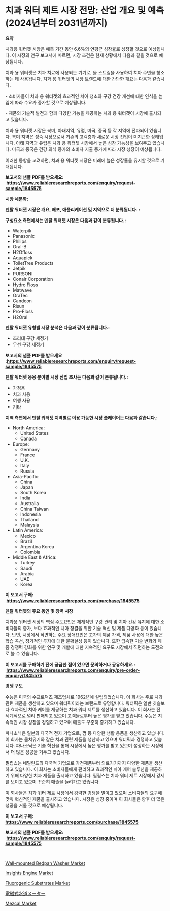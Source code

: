<p><h1>치과 워터 제트 시장 전망: 산업 개요 및 예측 (2024년부터 2031년까지)</h1></p><p><strong>요약</strong></p>
<p><p>치과용 워터젯 시장은 예측 기간 동안 6.6%의 연평균 성장률로 성장할 것으로 예상됩니다. 이 시장의 연구 보고서에 따르면, 시장 조건은 현재 상황에서 다음과 같을 것으로 예상됩니다. </p><p>치과 용 워터젯은 치과 치료에 사용되는 기기로, 물 스트림을 사용하여 치아 주변을 청소하는 데 사용됩니다. 치과 용 워터젯의 시장 트렌드에 대한 간단한 개요는 다음과 같습니다. </p><p>- 소비자들이 치과 용 워터젯의 효과적인 치아 청소와 구강 건강 개선에 대한 인식을 높임에 따라 수요가 증가할 것으로 예상됩니다. </p><p>- 제품의 기술적 발전과 함께 다양한 기능을 제공하는 치과 용 워터젯이 시장에 출시되고 있습니다. </p><p>치과 용 워터젯 시장은 북미, 아태지역, 유럽, 미국, 중국 등 각 지역에 전파되어 있습니다. 북미 지역은 성숙 시장으로서 기존의 고객층과 새로운 시장 진입이 미지근한 상태입니다. 아태 지역과 유럽은 치과 용 워터젯 시장에서 높은 성장 가능성을 보여주고 있습니다. 미국과 중국은 건강 의식 증가와 소비자 지출 증가에 따라 시장 성장이 예상됩니다. </p><p>이러한 동향을 고려하면, 치과 용 워터젯 시장은 미래에 높은 성장률을 유지할 것으로 기대됩니다.</p></p>
<p><strong>보고서의 샘플 PDF를 받으세요: &nbsp;<a href="https://www.reliableresearchreports.com/enquiry/request-sample/1845575">https://www.reliableresearchreports.com/enquiry/request-sample/1845575</a></strong></p>
<p><strong>시장 세분화:</strong></p>
<p><strong> 덴탈 워터젯 시장은 개요, 배포, 애플리케이션 및 지역으로 더 분류됩니다. :</strong></p>
<p><strong>구성요소 측면에서는 덴탈 워터젯 시장은 다음과 같이 분류됩니다.:</strong></p>
<p><ul><li>Waterpik</li><li>Panasonic</li><li>Philips</li><li>Oral-B</li><li>H2Ofloss</li><li>Aquapick</li><li>ToiletTree Products</li><li>Jetpik</li><li>PURSONI</li><li>Conair Corporation</li><li>Hydro Floss</li><li>Matwave</li><li>OraTec</li><li>Candeon</li><li>Risun</li><li>Pro-Floss</li><li>H2Oral</li></ul></p>
<p><strong> 덴탈 워터젯 유형별 시장 분석은 다음과 같이 분류됩니다.:</strong></p>
<p><ul><li>조리대 구강 세정기</li><li>무선 구강 세정기</li></ul></p>
<p><strong>보고서의 샘플 PDF를 받으세요 :<a href="https://www.reliableresearchreports.com/enquiry/request-sample/1845575">https://www.reliableresearchreports.com/enquiry/request-sample/1845575</a></strong></p>
<p><strong> 덴탈 워터젯 응용 분야별 시장 산업 조사는 다음과 같이 분류됩니다.:</strong></p>
<p><ul><li>가정용</li><li>치과 사용</li><li>여행 사용</li><li>기타</li></ul></p>
<p><strong>지역 측면에서 덴탈 워터젯 지역별로 이용 가능한 시장 플레이어는 다음과 같습니다.:</strong></p>
<p><ul>
    <li>
        North America:
        <ul>
            <li>United States</li>
            <li>Canada</li>
        </ul>
    </li>
    <li>
        Europe:
        <ul>
            <li>Germany</li>
            <li>France</li>
            <li>U.K.</li>
            <li>Italy</li>
            <li>Russia</li>
        </ul>
    </li>
    <li>
        Asia-Pacific:
        <ul>
            <li>China</li>
            <li>Japan</li>
            <li>South Korea</li>
            <li>India</li>
            <li>Australia</li>
            <li>China Taiwan</li>
            <li>Indonesia</li>
            <li>Thailand</li>
            <li>Malaysia</li>
        </ul>
    </li>
    <li>
        Latin America:
        <ul>
            <li>Mexico</li>
            <li>Brazil</li>
            <li>Argentina Korea</li>
            <li>Colombia</li>
        </ul>
    </li>
    <li>
        Middle East & Africa:
        <ul>
            <li>Turkey</li>
            <li>Saudi</li>
            <li>Arabia</li>
            <li>UAE</li>
            <li>Korea</li>
        </ul>
    </li>
    </ul></p>
<p><strong>이 보고서 구매: &nbsp;<a href="https://www.reliableresearchreports.com/purchase/1845575">https://www.reliableresearchreports.com/purchase/1845575</a></strong></p>
<p><strong>덴탈 워터젯의 주요 동인 및 장벽 시장</strong></p>
<p><p>치과용 워터젯 시장의 핵심 주도요인은 체계적인 구강 관리 및 치아 건강 유지에 대한 소비자들의 증가, 보다 효과적인 치아 청결을 위한 기술 혁신 및 제품 다양화 등이 있습니다. 반면, 시장에서 직면하는 주요 장애요인은 고가의 제품 가격, 제품 사용에 대한 높은 학습 곡선, 장기적인 투자에 대한 불확실성 등이 있습니다. 또한 급속한 기술 변화와 제품 경쟁력 강화를 위한 연구 및 개발에 대한 지속적인 요구도 시장에서 직면하는 도전으로 볼 수 있습니다.</p></p>
<p><strong>이 보고서를 구매하기 전에 궁금한 점이 있으면 문의하거나 공유하세요.: &nbsp;<a href="https://www.reliableresearchreports.com/enquiry/pre-order-enquiry/1845575">https://www.reliableresearchreports.com/enquiry/pre-order-enquiry/1845575</a></strong></p>
<p><strong>경쟁 구도</strong></p>
<p><p>수능은 미국의 수프로덕츠 제조업체로 1962년에 설립되었습니다. 이 회사는 주로 치과 관련 제품을 생산하고 있으며 워터픽이라는 브랜드로 유명합니다. 워터픽은 일반 칫솔보다 효과적인 치아 케어를 제공하는 치과 워터 제트를 생산하고 있습니다. 이 회사는 전 세계적으로 널리 판매되고 있으며 고객들로부터 높은 평가를 받고 있습니다. 수능은 지속적인 시장 성장을 경험하고 있으며 매출도 꾸준히 증가하고 있습니다.</p><p>파나소닉은 일본의 다국적 전자 기업으로, 껌 등 다양한 생활 용품을 생산하고 있습니다. 이 회사는 물치유기와 같은 치과 관련 제품을 생산하고 있으며 워터픽과 경쟁하고 있습니다. 파나소닉은 기술 혁신을 통해 시장에서 높은 평가를 받고 있으며 성장하는 시장에서 더 많은 성공을 거두고 있습니다.</p><p>필립스는 네덜란드의 다국적 기업으로 가전제품부터 의료기기까지 다양한 제품을 생산하고 있습니다. 이 회사는 소비자들에게 편리하고 효과적인 치아 케어 솔루션을 제공하기 위해 다양한 치과 제품을 출시하고 있습니다. 필립스는 치과 워터 제트 시장에서 강세를 보이고 있으며 꾸준히 매출을 늘려가고 있습니다.</p><p>이 회사들은 치과 워터 제트 시장에서 강력한 경쟁을 벌이고 있으며 소비자들의 요구에 맞춰 혁신적인 제품을 출시하고 있습니다. 시장은 성장 중이며 이 회사들은 향후 더 많은 성공을 거둘 것으로 예상됩니다.</p></p>
<p><strong>이 보고서 구매: &nbsp; <a href="https://www.reliableresearchreports.com/purchase/1845575">https://www.reliableresearchreports.com/purchase/1845575</a></strong></p>
<p><strong>보고서의 샘플 PDF를 받으세요: &nbsp;<a href="https://www.reliableresearchreports.com/enquiry/request-sample/1845575">https://www.reliableresearchreports.com/enquiry/request-sample/1845575</a></strong><strong></strong></p>
<p>&nbsp;</p>
<p><p><a href="https://issuu.com/reportprime-2/docs/wall-mounted-bedpan-washer-market-size-2030.pptx">Wall-mounted Bedpan Washer Market</a></p><p><a href="https://cat-emmental-94b.notion.site/Insights-Engine-Market-Analysis-Examines-its-Scope-on-Growth-Opportunities-and-Forecasted-Trends-Sp-c5e6f1274a9344439f42c18554a6bd97">Insights Engine Market</a></p><p><a href="https://github.com/joannesouthgate/Market-Research-Report-List-2/blob/main/fluorogenic-substrates-market.md">Fluorogenic Substrates Market</a></p><p><a href="https://github.com/vhemk0794148/Market-Research-Report-List-1/blob/main/3757110190737.md">電磁式水道メーター</a></p><p><a href="https://view.publitas.com/reportprime-1/mezcal-market-size-focuses-on-market-dynamics-in-depth-analysis-and-future-projections-of-its-market-forecasted-for-period-from-2024-to-2031/">Mezcal Market</a></p></p>